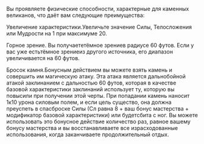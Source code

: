 Вы проявляете физические способности, характерные для каменных великанов, что даёт вам следующие преимущества:

Увеличение характеристики.Увеличьте значение Силы, Телосложения или Мудрости на 1 при максимуме 20.

Горное зрение. Вы получаететёмное зрениев радиусе 60 футов. Если у вас уже естьтёмное зрениеиз другого источника, его диапазон увеличивается на 60 футов.

Бросок камня.Бонусным действием вы можете взять камень и совершить им магическую атаку. Эта атака является дальнобойной атакой заклинанием с дальностью 60 футов, которая в качестве базовой характеристики заклинаний использует ту, которую вы повысили при получении этой черты. При попадании камень наносит 1к10 урона силовым полем, и если цель существо, она должна преуспеть в спасброске Силы (Сл равна 8 + ваш бонус мастерства + модификатор базовой характеристики) или будетсбита с ног. Вы можете использовать это бонусное действие количество раз, равное вашему бонусу мастерства и вы восстанавливаете все израсходованные использования, когда заканчиваете продолжительный отдых.